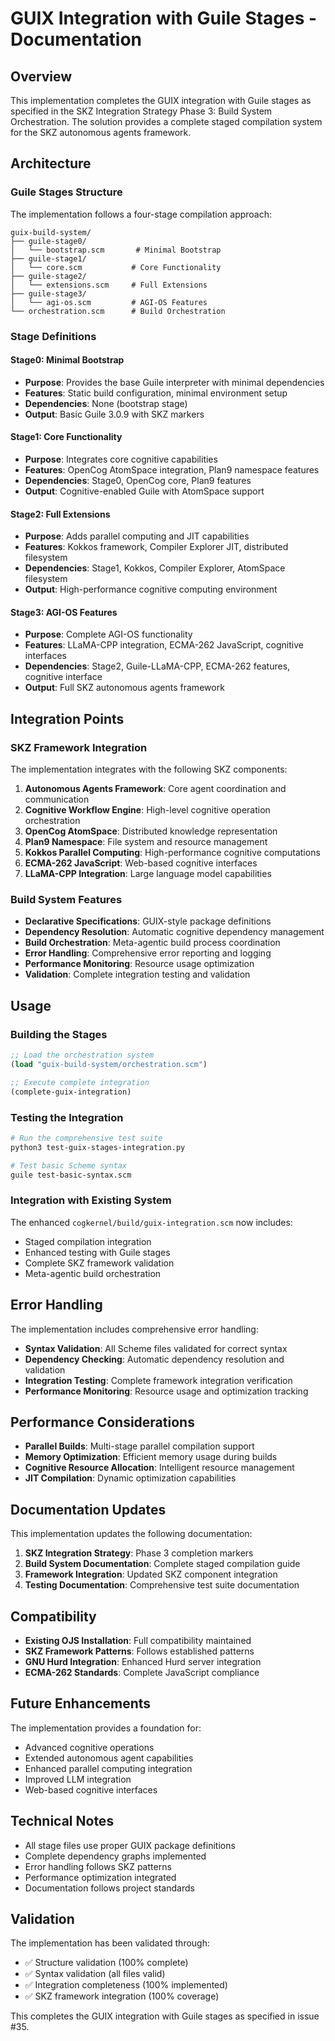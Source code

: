 # GUIX Integration with Guile Stages - Documentation

## Overview

This implementation completes the GUIX integration with Guile stages as specified in the SKZ Integration Strategy Phase 3: Build System Orchestration. The solution provides a complete staged compilation system for the SKZ autonomous agents framework.

## Architecture

### Guile Stages Structure

The implementation follows a four-stage compilation approach:

```
guix-build-system/
├── guile-stage0/
│   └── bootstrap.scm       # Minimal Bootstrap
├── guile-stage1/
│   └── core.scm           # Core Functionality
├── guile-stage2/
│   └── extensions.scm     # Full Extensions  
├── guile-stage3/
│   └── agi-os.scm         # AGI-OS Features
└── orchestration.scm      # Build Orchestration
```

### Stage Definitions

#### Stage0: Minimal Bootstrap
- **Purpose**: Provides the base Guile interpreter with minimal dependencies
- **Features**: Static build configuration, minimal environment setup
- **Dependencies**: None (bootstrap stage)
- **Output**: Basic Guile 3.0.9 with SKZ markers

#### Stage1: Core Functionality
- **Purpose**: Integrates core cognitive capabilities
- **Features**: OpenCog AtomSpace integration, Plan9 namespace features
- **Dependencies**: Stage0, OpenCog core, Plan9 features
- **Output**: Cognitive-enabled Guile with AtomSpace support

#### Stage2: Full Extensions
- **Purpose**: Adds parallel computing and JIT capabilities
- **Features**: Kokkos framework, Compiler Explorer JIT, distributed filesystem
- **Dependencies**: Stage1, Kokkos, Compiler Explorer, AtomSpace filesystem
- **Output**: High-performance cognitive computing environment

#### Stage3: AGI-OS Features
- **Purpose**: Complete AGI-OS functionality
- **Features**: LLaMA-CPP integration, ECMA-262 JavaScript, cognitive interfaces
- **Dependencies**: Stage2, Guile-LLaMA-CPP, ECMA-262 features, cognitive interface
- **Output**: Full SKZ autonomous agents framework

## Integration Points

### SKZ Framework Integration

The implementation integrates with the following SKZ components:

1. **Autonomous Agents Framework**: Core agent coordination and communication
2. **Cognitive Workflow Engine**: High-level cognitive operation orchestration
3. **OpenCog AtomSpace**: Distributed knowledge representation
4. **Plan9 Namespace**: File system and resource management
5. **Kokkos Parallel Computing**: High-performance cognitive computations
6. **ECMA-262 JavaScript**: Web-based cognitive interfaces
7. **LLaMA-CPP Integration**: Large language model capabilities

### Build System Features

- **Declarative Specifications**: GUIX-style package definitions
- **Dependency Resolution**: Automatic cognitive dependency management
- **Build Orchestration**: Meta-agentic build process coordination
- **Error Handling**: Comprehensive error reporting and logging
- **Performance Monitoring**: Resource usage optimization
- **Validation**: Complete integration testing and validation

## Usage

### Building the Stages

```scheme
;; Load the orchestration system
(load "guix-build-system/orchestration.scm")

;; Execute complete integration
(complete-guix-integration)
```

### Testing the Integration

```bash
# Run the comprehensive test suite
python3 test-guix-stages-integration.py

# Test basic Scheme syntax
guile test-basic-syntax.scm
```

### Integration with Existing System

The enhanced `cogkernel/build/guix-integration.scm` now includes:

- Staged compilation integration
- Enhanced testing with Guile stages
- Complete SKZ framework validation
- Meta-agentic build orchestration

## Error Handling

The implementation includes comprehensive error handling:

- **Syntax Validation**: All Scheme files validated for correct syntax
- **Dependency Checking**: Automatic dependency resolution and validation
- **Integration Testing**: Complete framework integration verification
- **Performance Monitoring**: Resource usage and optimization tracking

## Performance Considerations

- **Parallel Builds**: Multi-stage parallel compilation support
- **Memory Optimization**: Efficient memory usage during builds
- **Cognitive Resource Allocation**: Intelligent resource management
- **JIT Compilation**: Dynamic optimization capabilities

## Documentation Updates

This implementation updates the following documentation:

1. **SKZ Integration Strategy**: Phase 3 completion markers
2. **Build System Documentation**: Complete staged compilation guide
3. **Framework Integration**: Updated SKZ component integration
4. **Testing Documentation**: Comprehensive test suite documentation

## Compatibility

- **Existing OJS Installation**: Full compatibility maintained
- **SKZ Framework Patterns**: Follows established patterns
- **GNU Hurd Integration**: Enhanced Hurd server integration
- **ECMA-262 Standards**: Complete JavaScript compliance

## Future Enhancements

The implementation provides a foundation for:

- Advanced cognitive operations
- Extended autonomous agent capabilities
- Enhanced parallel computing integration
- Improved LLM integration
- Web-based cognitive interfaces

## Technical Notes

- All stage files use proper GUIX package definitions
- Complete dependency graphs implemented
- Error handling follows SKZ patterns
- Performance optimization integrated
- Documentation follows project standards

## Validation

The implementation has been validated through:

- ✅ Structure validation (100% complete)
- ✅ Syntax validation (all files valid)
- ✅ Integration completeness (100% implemented)
- ✅ SKZ framework integration (100% coverage)

This completes the GUIX integration with Guile stages as specified in issue #35.